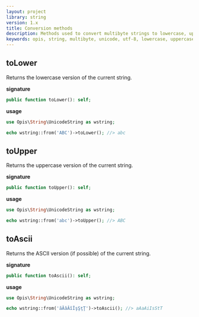 ```yaml
---
layout: project
library: string
version: 1.x
title: Conversion methods
description: Methods used to convert multibyte strings to lowercase, uppercase and ASCII.
keywords: opis, string, multibyte, unicode, utf-8, lowercase, uppercase, ascii
---
```


## toLower

Returns the lowercase version of the current string.

**signature**

```php
public function toLower(): self;
```

**usage**

```php
use Opis\String\UnicodeString as wstring;

echo wstring::from('ABC')->toLower(); //> abc
```

## toUpper

Returns the uppercase version of the current string.

**signature**

```php
public function toUpper(): self;
```

**usage**

```php
use Opis\String\UnicodeString as wstring;

echo wstring::from('abc')->toUpper(); //> ABC
```

## toAscii

Returns the ASCII version (if possible) of the current string.

**signature**

```php
public function toAscii(): self;
```

**usage**

```php
use Opis\String\UnicodeString as wstring;

echo wstring::from('ăĂâÂîÎşŞţŢ')->toAscii(); //> aAaAiIsStT
```

